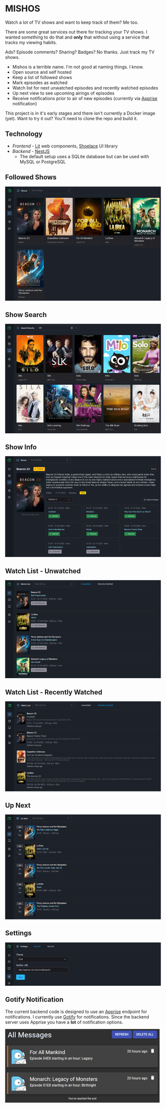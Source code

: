 # MISHOS

Watch a lot of TV shows and want to keep track of them?  Me too.

There are some great services out there for tracking your TV shows.  I wanted something to do that and **only** that without using a service that tracks my viewing habits.

Ads?  Episode comments?  Sharing?  Badges?  No thanks.  Just track my TV shows.

- Mishos is a terrible name.  I'm not good at naming things.  I know.
- Open source and self hosted
- Keep a list of followed shows
- Mark episodes as watched
- Watch list for next unwatched episodes and recently watched episodes
- Up next view to see upcoming airings of episodes
- Receive notifications prior to air of new episodes (currently via [Apprise](https://github.com/caronc/apprise) notification)

This project is in it's early stages and there isn't currently a Docker image (yet).  Want to try it out?  You'll need to clone the repo and build it.

## Technology

- *Frontend* - [Lit](https://lit.dev) web components, [Shoelace](https://shoelace.style/) UI library
- *Backend* - [NestJS](https://nestjs.com/)
	- The default setup uses a SQLite database but can be used with MySQL or PostgreSQL

## Followed Shows

![Screenshot of the show list screen](https://raw.githubusercontent.com/bljohnsondev/mishos/main/docs/assets/shows-screenshot1.png "Shows screenshot")

## Show Search

![Screenshot of the show search results screen](https://raw.githubusercontent.com/bljohnsondev/mishos/main/docs/assets/searchresults-screenshot1.png "Show search screenshot")

## Show Info

![Screenshot of the show details screen](https://raw.githubusercontent.com/bljohnsondev/mishos/main/docs/assets/show-screenshot1.png "Show details screenshot")

## Watch List - Unwatched

![Screenshot of the watch list unwatched screen](https://raw.githubusercontent.com/bljohnsondev/mishos/main/docs/assets/watchlist-screenshot1.png "Watch list unwatched screenshot")

## Watch List - Recently Watched

![Screenshot of the watch list recent screen](https://raw.githubusercontent.com/bljohnsondev/mishos/main/docs/assets/watchlist-recent-screenshot1.png "Watch list recent screenshot")

## Up Next

![Screenshot of the up next screen](https://raw.githubusercontent.com/bljohnsondev/mishos/main/docs/assets/upnext-screenshot1.png "Up next screenshot")

## Settings

![Screenshot of the settings general screen](https://raw.githubusercontent.com/bljohnsondev/mishos/main/docs/assets/settings-general-screenshot1.png "Settings screenshot")

## Gotify Notification

The current backend code is designed to use an [Apprise](https://github.com/caronc/apprise) endpoint for notifications.  I currently use [Gotify](https://github.com/gotify/server) for notifications.  Since the backend server uses Apprise you have a **lot** of notification options.

![Screenshot of Gotify notifications](https://raw.githubusercontent.com/bljohnsondev/mishos/main/docs/assets/gotify.png "Gotify notifications screenshot")

